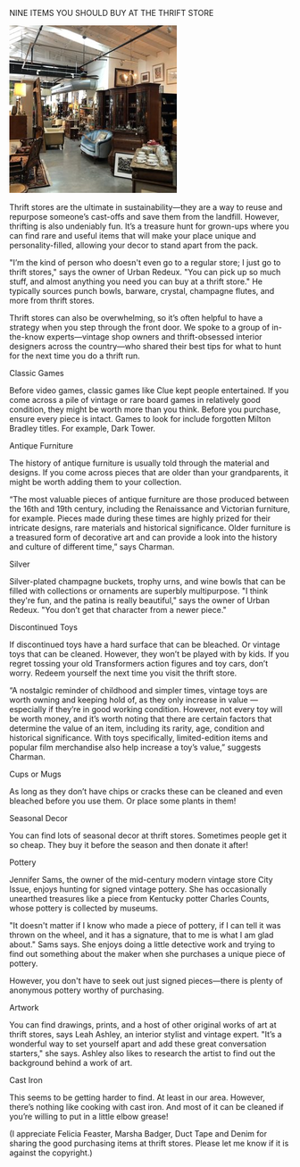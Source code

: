NINE ITEMS YOU SHOULD BUY AT THE THRIFT STORE


![NINE ITEMS YOU SHOULD BUY AT THE THRIFT STORE](https://github.com/ywangnccu/ywang/blob/main/images/ThriftStore.jpg)

Thrift stores are the ultimate in sustainability—they are a way to reuse and repurpose someone’s cast-offs and save them from the landfill. However, thrifting is also undeniably fun. 
It’s a treasure hunt for grown-ups where you can find rare and useful items that will make your place unique and personality-filled, allowing your decor to stand apart from the pack.

"I’m the kind of person who doesn't even go to a regular store; I just go to thrift stores," says the owner of Urban Redeux. "You can pick up so much stuff, and almost anything you need you can buy at a thrift store." 
He typically sources punch bowls, barware, crystal, champagne flutes, and more from thrift stores.

Thrift stores can also be overwhelming, so it’s often helpful to have a strategy when you step through the front door. We spoke to a group of in-the-know experts—vintage shop owners and thrift-obsessed interior designers across the country—who shared their best tips for what to hunt for the next time you do a thrift run.

Classic Games

Before video games, classic games like Clue kept people entertained. If you come across a pile of vintage or rare board games in relatively good condition, they might be worth more than you think. 
Before you purchase, ensure every piece is intact. Games to look for include forgotten Milton Bradley titles. For example, Dark Tower.

Antique Furniture

The history of antique furniture is usually told through the material and designs. If you come across pieces that are older than your grandparents, it might be worth adding them to your collection.

“The most valuable pieces of antique furniture are those produced between the 16th and 19th century, including the Renaissance and Victorian furniture, 
for example. Pieces made during these times are highly prized for their intricate designs, rare materials and historical significance. Older furniture is a treasured form of decorative art and can provide a look into the history and culture of different time,” says Charman.

Silver

Silver-plated champagne buckets, trophy urns, and wine bowls that can be filled with collections or ornaments are superbly multipurpose. "I think they're fun, and the patina is really beautiful," says the owner of Urban Redeux. "You don’t get that character from a newer piece."

Discontinued Toys

If discontinued toys have a hard surface that can be bleached.  Or vintage toys that can be cleaned. However, they won’t be played with by kids. 
If you regret tossing your old Transformers action figures and toy cars, don’t worry. Redeem yourself the next time you visit the thrift store.

“A nostalgic reminder of childhood and simpler times, vintage toys are worth owning and keeping hold of, as they only increase in value — especially if they’re in good working condition. 
However, not every toy will be worth money, and it’s worth noting that there are certain factors that determine the value of an item, 
including its rarity, age, condition and historical significance. With toys specifically, limited-edition items and popular film merchandise also help increase a toy’s value,” suggests Charman.

Cups or Mugs

As long as they don’t have chips or cracks these can be cleaned and even bleached before you use them.  Or place some plants in them!

Seasonal Decor

You can find lots of seasonal decor at thrift stores.  Sometimes people get it so cheap.  They buy it before the season and then donate it after!

Pottery

Jennifer Sams, the owner of the mid-century modern vintage store City Issue, enjoys hunting for signed vintage pottery. 
She has occasionally unearthed treasures like a piece from Kentucky potter Charles Counts, whose pottery is collected by museums.

"It doesn't matter if I know who made a piece of pottery, if I can tell it was thrown on the wheel, and it has a signature, that to me is what I am glad about." Sams says. 
She enjoys doing a little detective work and trying to find out something about the maker when she purchases a unique piece of pottery.

However, you don't have to seek out just signed pieces—there is plenty of anonymous pottery worthy of purchasing.

Artwork

You can find drawings, prints, and a host of other original works of art at thrift stores, says Leah Ashley, an interior stylist and vintage expert. "It’s a wonderful way to set yourself apart and add these great conversation starters," 
she says. Ashley also likes to research the artist to find out the background behind a work of art.

Cast Iron

This seems to be getting harder to find.  At least in our area.  However, there’s nothing like cooking with cast iron.  And most of it can be cleaned if you’re willing to put in a little elbow grease!


(I appreciate Felicia Feaster, Marsha Badger, Duct Tape and Denim for sharing the good purchasing items at thrift stores. Please let me know if it is against the copyright.)
